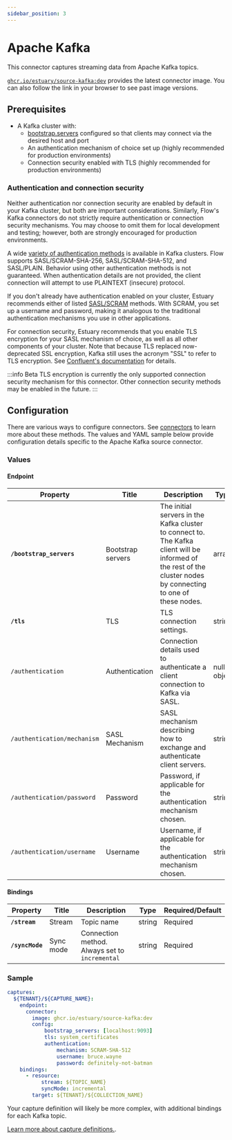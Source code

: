 ```yaml
---
sidebar_position: 3
---
```

# Apache Kafka

This connector captures streaming data from Apache Kafka topics.


[`ghcr.io/estuary/source-kafka:dev`](https://github.com/estuary/connectors/pkgs/container/source-kafka) provides the latest connector image. You can also follow the link in your browser to see past image versions.

## Prerequisites

* A Kafka cluster with:
  * [bootstrap.servers](https://kafka.apache.org/documentation/#producerconfigs_bootstrap.servers) configured so that clients may connect via the desired host and port
  * An authentication mechanism of choice set up (highly recommended for production environments)
  * Connection security enabled with TLS (highly recommended for production environments)

### Authentication and connection security

Neither authentication nor connection security are enabled by default in your Kafka cluster, but both are important considerations.
Similarly, Flow's Kafka connectors do not strictly require authentication or connection security mechanisms.
You may choose to omit them for local development and testing; however, both are strongly encouraged for production environments.

A wide [variety of authentication methods](https://kafka.apache.org/documentation/#security_overview) is available in Kafka clusters.
Flow supports SASL/SCRAM-SHA-256, SASL/SCRAM-SHA-512, and SASL/PLAIN. Behavior using other authentication methods is not guaranteed.
When authentication details are not provided, the client connection will attempt to use PLAINTEXT (insecure) protocol.

If you don't already have authentication enabled on your cluster, Estuary recommends either of listed [SASL/SCRAM](https://kafka.apache.org/documentation/#security_sasl_scram) methods.
With SCRAM, you set up a username and password, making it analogous to the traditional authentication mechanisms
you use in other applications.

For connection security, Estuary recommends that you enable TLS encryption for your SASL mechanism of choice,
as well as all other components of your cluster.
Note that because TLS replaced now-deprecated SSL encryption, Kafka still uses the acronym "SSL" to refer to TLS encryption.
See [Confluent's documentation](https://docs.confluent.io/platform/current/kafka/authentication_ssl.html) for details.

:::info Beta
TLS encryption is currently the only supported connection security mechanism for this connector.
Other connection security methods may be enabled in the future.
:::

## Configuration

There are various ways to configure connectors. See [connectors](../../../concepts/connectors.md#using-connectors) to learn more about these methods. The values and YAML sample below provide configuration details specific to the Apache Kafka source connector.

### Values

#### Endpoint

| Property | Title | Description | Type | Required/Default |
|---|---|---|---|---|
| **`/bootstrap_servers`** | Bootstrap servers | The initial servers in the Kafka cluster to connect to. The Kafka client will be informed of the rest of the cluster nodes by connecting to one of these nodes. | array | Required |
| **`/tls`**| TLS | TLS connection settings. | string | `"system_certificates"` |
| `/authentication`| Authentication | Connection details used to authenticate a client connection to Kafka via SASL. | null, object | |
| `/authentication/mechanism` | SASL Mechanism | SASL mechanism describing how to exchange and authenticate client servers. | string |  |
| `/authentication/password` | Password | Password, if applicable for the authentication mechanism chosen. | string | |
| `/authentication/username` | Username | Username, if applicable for the authentication mechanism chosen. | string | |

#### Bindings

| Property | Title | Description | Type | Required/Default |
|-------|------|------|---------| --------|
| **`/stream`** | Stream | Topic name | string | Required |
| **`/syncMode`** | Sync mode | Connection method. Always set to `incremental` | string | Required |

### Sample
```yaml
captures:
  ${TENANT}/${CAPTURE_NAME}:
    endpoint:
      connector:
        image: ghcr.io/estuary/source-kafka:dev
        config:
            bootstrap_servers: [localhost:9093]
            tls: system_certificates
            authentication:
                mechanism: SCRAM-SHA-512
                username: bruce.wayne
                password: definitely-not-batman
    bindings:
      - resource:
           stream: ${TOPIC_NAME}
           syncMode: incremental
        target: ${TENANT}/${COLLECTION_NAME}
```

Your capture definition will likely be more complex, with additional bindings for each Kafka topic.

[Learn more about capture definitions.](../../../concepts/captures.md#pull-captures).